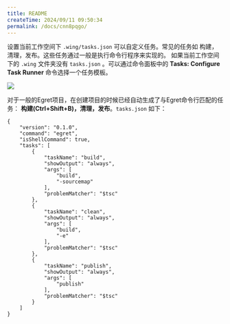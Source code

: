 ```yaml
---
title: README
createTime: 2024/09/11 09:50:34
permalink: /docs/cnn8pqgo/
---
```

设置当前工作空间下 `.wing/tasks.json` 可以自定义任务。常见的任务如 构建，清理，发布。这些任务通过一般是执行命令行程序来实现的。
如果当前工作空间下的 `.wing` 文件夹没有 `tasks.json` 。可以通过命令面板中的 **Tasks: Configure Task Runner** 命令选择一个任务模板。

![](5.png)

对于一般的Egret项目，在创建项目的时候已经自动生成了与Egret命令行匹配的任务： **构建(Ctrl+Shift+B)，清理，发布**。`tasks.json` 如下：

	{
	    "version": "0.1.0",
	    "command": "egret",
	    "isShellCommand": true,
	    "tasks": [
	        {
	            "taskName": "build",
	            "showOutput": "always",
	            "args": [
	                "build",
	                "-sourcemap"
	            ],
	            "problemMatcher": "$tsc"
	        },
	        {
	            "taskName": "clean",
	            "showOutput": "always",
	            "args": [
	                "build",
	                "-e"
	            ],
	            "problemMatcher": "$tsc"
	        },
	        {
	            "taskName": "publish",
	            "showOutput": "always",
	            "args": [
	                "publish"
	            ],
	            "problemMatcher": "$tsc"
	        }
	    ]
	}
